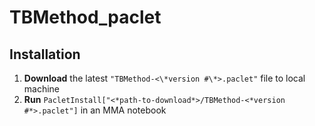 # TBMethod_paclet

## Installation

1. **Download** the latest `"TBMethod-<\*version #\*>.paclet"` file to local machine
2. **Run** `PacletInstall["<*path-to-download*>/TBMethod-<*version #*>.paclet"]` in an MMA notebook
